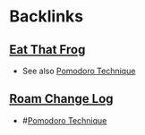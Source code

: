 
# Backlinks
## [Eat That Frog](<Eat That Frog.md>)
- See also [Pomodoro Technique](<Pomodoro Technique.md>)

## [Roam Change Log](<Roam Change Log.md>)
- #[Pomodoro Technique](<Pomodoro Technique.md>)

